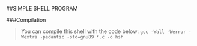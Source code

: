 ##SIMPLE SHELL PROGRAM

###Compilation
> You can compile this shell with the code below:
```gcc -Wall -Werror -Wextra -pedantic -std=gnu89 *.c -o hsh```
